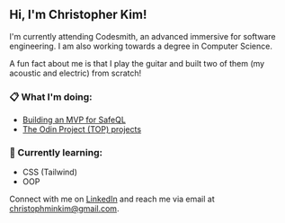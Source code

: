 ## Hi, I'm Christopher Kim!

I'm currently attending Codesmith, an advanced immersive for software engineering. I am also working towards a degree in Computer Science.

A fun fact about me is that I play the guitar and built two of them (my acoustic and electric) from scratch!

### 📋 What I'm doing:

- [Building an MVP for SafeQL](https://github.com/oslabs-beta/SafeQL)
- [The Odin Project (TOP) projects](https://github.com/christophminkim/the-odin-project)

### 🌱 Currently learning:

- CSS (Tailwind)
- OOP

Connect with me on [LinkedIn](https://www.linkedin.com/in/chris-m-kim/) and reach me via email at <a href="mailto:christophminkim@gmail.com">christophminkim@gmail.com</a>.
